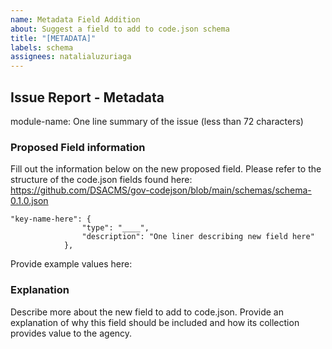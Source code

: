 ```yaml
---
name: Metadata Field Addition
about: Suggest a field to add to code.json schema
title: "[METADATA]"
labels: schema
assignees: natalialuzuriaga
---
```


## Issue Report - Metadata

module-name: One line summary of the issue (less than 72 characters)

### Proposed Field information

Fill out the information below on the new proposed field. Please refer to the structure of the code.json fields found here: https://github.com/DSACMS/gov-codejson/blob/main/schemas/schema-0.1.0.json

```
"key-name-here": {
                "type": "____",
                "description": "One liner describing new field here"
            },
```

Provide example values here:

### Explanation

Describe more about the new field to add to code.json. Provide an explanation of why this field should be included and how its collection provides value to the agency.
